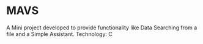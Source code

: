 # MAVS
A Mini project developed to provide functionality like Data Searching from a file and a Simple Assistant. Technology: C

